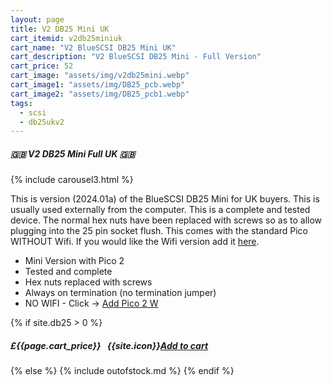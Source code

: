 ```yaml
---
layout: page
title: V2 DB25 Mini UK
cart_itemid: v2db25miniuk
cart_name: "V2 BlueSCSI DB25 Mini UK"
cart_description: "V2 BlueSCSI DB25 Mini - Full Version"
cart_price: 52
cart_image: "assets/img/v2db25mini.webp"
cart_image1: "assets/img/DB25_pcb.webp"
cart_image2: "assets/img/DB25_pcb1.webp"
tags: 
  - scsi
  - db25ukv2
---
```


##### 🇬🇧 V2 DB25 Mini Full UK 🇬🇧

{% include carousel3.html %}

This is version (2024.01a) of the BlueSCSI DB25 Mini for UK buyers. This is usually used externally from the computer. This is a complete and tested device. The normal hex nuts have been replaced with screws so as to allow plugging into the 25 pin socket flush. This comes with the standard Pico WITHOUT Wifi. If you would like the Wifi version add it [here](/pico2w).

* Mini Version with Pico 2
* Tested and complete
* Hex nuts replaced with screws
* Always on termination (no termination jumper)
* NO WIFI - Click &#8594; [Add Pico 2 W](/pico2w)

{% if site.db25 > 0 %}
##### £{{page.cart_price}} &nbsp; {{site.icon}}[Add to cart](/cart#{{page.cart_itemid}})
{% else %}
{% include outofstock.md %}
{% endif %}